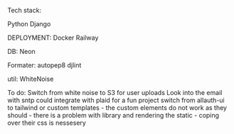 Tech stack:

Python
Django

DEPLOYMENT:
Docker
Railway

DB:
Neon

Formater:
autopep8
djlint

util:
WhiteNoise

To do:
Switch from white noise to S3 for user uploads
Look into the email with sntp
could integrate with plaid for a fun project
switch from allauth-ui to tailwind or custom templates - the custom elements do not work as they should - there is a problem with library and rendering the static - coping over their css is nessesery 
